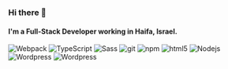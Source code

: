 ### Hi there 👋

#### I'm a Full-Stack Developer working in Haifa, Israel.
<p>
  <img alt="Webpack" src="https://img.shields.io/badge/-Webpack-8DD6F9?style=flat-square&logo=webpack&logoColor=white" /> 
  <img alt="TypeScript" src="https://img.shields.io/badge/-TypeScript-007ACC?style=flat-square&logo=typescript&logoColor=white" />
  <img alt="Sass" src="https://img.shields.io/badge/-Sass-CC6699?style=flat-square&logo=sass&logoColor=white" />
  <img alt="git" src="https://img.shields.io/badge/-Git-F05032?style=flat-square&logo=git&logoColor=white" />
  <img alt="npm" src="https://img.shields.io/badge/-NPM-CB3837?style=flat-square&logo=npm&logoColor=white" />
  <img alt="html5" src="https://img.shields.io/badge/-HTML5-E34F26?style=flat-square&logo=html5&logoColor=white" />
  <img alt="Nodejs" src="https://img.shields.io/badge/-Nodejs-43853d?style=flat-square&logo=Node.js&logoColor=white" />
  <img alt="Wordpress" src="https://img.shields.io/badge/Wordpress-2c00e0?style=flat-square&logo=wordpress&logoColor=white" />
  <img alt="Wordpress" src="https://img.shields.io/badge/Electron-73cece?style=flat-square&logo=electron&logoColor=white" />
</p>


<!-- [![Anurag's github stats](https://github-readme-stats.vercel.app/api?username=shay360)](https://github.com/anuraghazra/github-readme-stats) -->

